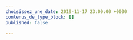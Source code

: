 ```yaml
---
choisissez_une_date: 2019-11-17 23:00:00 +0000
contenus_de_type_block: []
published: false

---
```

